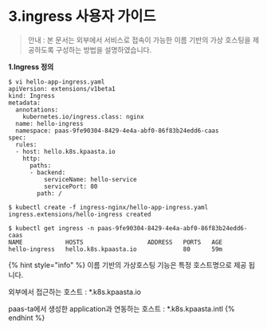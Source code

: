 # 3.ingress 사용자 가이드

> 안내 : 본 문서는 외부에서 서비스로 접속이 가능한  이름 기반의 가상 호스팅을 제공하도록 구성하는 방법을 설명하였습니다.

**1.Ingress 정의**

```
$ vi hello-app-ingress.yaml
apiVersion: extensions/v1beta1
kind: Ingress
metadata:
  annotations:
    kubernetes.io/ingress.class: nginx
  name: hello-ingress
  namespace: paas-9fe90304-8429-4e4a-abf0-86f83b24edd6-caas
spec:
  rules:
  - host: hello.k8s.kpaasta.io
    http:
      paths:
      - backend:
          serviceName: hello-service
          servicePort: 80
        path: / 

$ kubectl create -f ingress-nginx/hello-app-ingress.yaml 
ingress.extensions/hello-ingress created

$ kubectl get ingress -n paas-9fe90304-8429-4e4a-abf0-86f83b24edd6-caas
NAME            HOSTS                  ADDRESS   PORTS   AGE
hello-ingress   hello.k8s.kpaasta.io             80      59m
```

{% hint style="info" %}
 이름 기반의 가상호스팅 기능은 특정 호스트명으로 제공 됩니다. 

외부에서 접근하는 호스트 :  \*.k8s.kpaasta.io

paas-ta에서 생성한 application과 연동하는 호스트 : \*.k8s.kpaasta.intl
{% endhint %}





